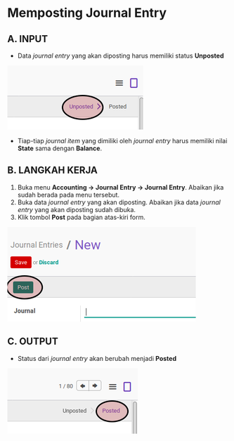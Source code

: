 # Memposting Journal Entry

## A. INPUT

* Data *journal entry* yang akan diposting harus memiliki status **Unposted**

![](../../img/journal-entry/status-unposted.png)

* Tiap-tiap *journal item* yang dimiliki oleh *journal entry* harus memiliki nilai **State** sama dengan **Balance**.

## B. LANGKAH KERJA

1. Buka menu **Accounting -> Journal Entry -> Journal Entry**. Abaikan jika sudah berada pada menu tersebut.
2. Buka data *journal entry* yang akan diposting. Abaikan jika data *journal entry* yang akan diposting sudah dibuka.
3. Klik tombol **Post** pada bagian atas-kiri form.

![](../../img/journal-entry/tombol-post.png)

## C. OUTPUT

* Status dari *journal entry* akan berubah menjadi **Posted**

![](../../img/journal-entry/status-posted.png)
